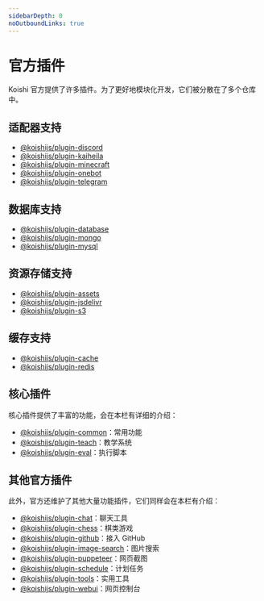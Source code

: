 ```yaml
---
sidebarDepth: 0
noOutboundLinks: true
---
```


# 官方插件

Koishi 官方提供了许多插件。为了更好地模块化开发，它们被分散在了多个仓库中。

## 适配器支持

- [@koishijs/plugin-discord](./adapter/discord.md)
- [@koishijs/plugin-kaiheila](./adapter/kaiheila.md)
- [@koishijs/plugin-minecraft](./adapter/minecraft.md)
- [@koishijs/plugin-onebot](./adapter/onebot.md)
- [@koishijs/plugin-telegram](./adapter/telegram.md)

## 数据库支持

- [@koishijs/plugin-database](./database/database.md)
- [@koishijs/plugin-mongo](./database/mongo.md)
- [@koishijs/plugin-mysql](./database/mysql.md)

## 资源存储支持

- [@koishijs/plugin-assets](./assets/assets.md)
- [@koishijs/plugin-jsdelivr](./assets/jsdelivr.md)
- [@koishijs/plugin-s3](./assets/s3.md)

## 缓存支持

- [@koishijs/plugin-cache](./cache/cache.md)
- [@koishijs/plugin-redis](./cache/redis.md)

## 核心插件

核心插件提供了丰富的功能，会在本栏有详细的介绍：

- [@koishijs/plugin-common](./common/)：常用功能
- [@koishijs/plugin-teach](./teach/)：教学系统
- [@koishijs/plugin-eval](./eval/)：执行脚本

## 其他官方插件

此外，官方还维护了其他大量功能插件，它们同样会在本栏有介绍：

- [@koishijs/plugin-chat](./other/chat.md)：聊天工具
- [@koishijs/plugin-chess](./other/chess.md)：棋类游戏
- [@koishijs/plugin-github](./other/github.md)：接入 GitHub
- [@koishijs/plugin-image-search](./other/image-search.md)：图片搜索
- [@koishijs/plugin-puppeteer](./other/puppeteer.md)：网页截图
- [@koishijs/plugin-schedule](./other/schedule.md)：计划任务
- [@koishijs/plugin-tools](./other/tools.md)：实用工具
- [@koishijs/plugin-webui](./other/webui.md)：网页控制台
